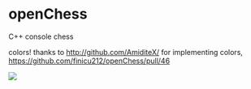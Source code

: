 # openChess
C++ console chess

colors! thanks to http://github.com/AmiditeX/ for implementing colors, https://github.com/finicu212/openChess/pull/46

![](https://i.imgur.com/sMmHHXc.png)

